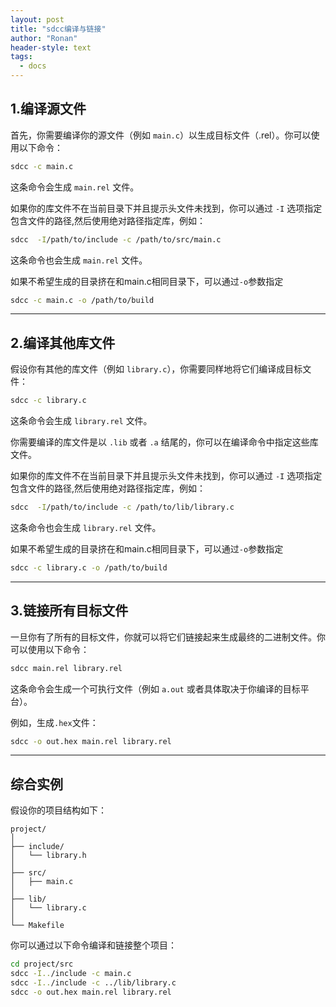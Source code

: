 ```yaml
---
layout: post
title: "sdcc编译与链接"
author: "Ronan"
header-style: text
tags:
  - docs
---
```


## 1.编译源文件

首先，你需要编译你的源文件（例如 `main.c`）以生成目标文件（.rel）。你可以使用以下命令：

```zsh
sdcc -c main.c
```

这条命令会生成 `main.rel` 文件。

如果你的库文件不在当前目录下并且提示头文件未找到，你可以通过 `-I` 选项指定包含文件的路径,然后使用绝对路径指定库，例如：

```sh
sdcc  -I/path/to/include -c /path/to/src/main.c 
```

这条命令也会生成 `main.rel` 文件。

如果不希望生成的目录挤在和main.c相同目录下，可以通过`-o`参数指定

```zsh
sdcc -c main.c -o /path/to/build
```

---

## 2.编译其他库文件

假设你有其他的库文件（例如 `library.c`），你需要同样地将它们编译成目标文件：

```sh
sdcc -c library.c
```

这条命令会生成 `library.rel` 文件。

你需要编译的库文件是以 `.lib` 或者 `.a` 结尾的，你可以在编译命令中指定这些库文件。

如果你的库文件不在当前目录下并且提示头文件未找到，你可以通过 `-I` 选项指定包含文件的路径,然后使用绝对路径指定库，例如：

```sh
sdcc  -I/path/to/include -c /path/to/lib/library.c
```

这条命令也会生成 `library.rel` 文件。

如果不希望生成的目录挤在和main.c相同目录下，可以通过`-o`参数指定

```zsh
sdcc -c library.c -o /path/to/build
```

---

## 3.链接所有目标文件

一旦你有了所有的目标文件，你就可以将它们链接起来生成最终的二进制文件。你可以使用以下命令：

```sh
sdcc main.rel library.rel
```

这条命令会生成一个可执行文件（例如 `a.out` 或者具体取决于你编译的目标平台）。

例如，生成`.hex`文件：

```zsh
sdcc -o out.hex main.rel library.rel
```

---

## 综合实例

假设你的项目结构如下：

```
project/
│
├── include/
│   └── library.h
│
├── src/
│   ├── main.c
│
├── lib/
│	└── library.c
│
└── Makefile
```

你可以通过以下命令编译和链接整个项目：

```sh
cd project/src
sdcc -I../include -c main.c
sdcc -I../include -c ../lib/library.c
sdcc -o out.hex main.rel library.rel
```